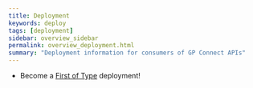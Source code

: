 ```yaml
---
title: Deployment
keywords: deploy
tags: [deployment]
sidebar: overview_sidebar
permalink: overview_deployment.html
summary: "Deployment information for consumers of GP Connect APIs"
---
```


- Become a [First of Type](overview_first_of_type.html) deployment!
